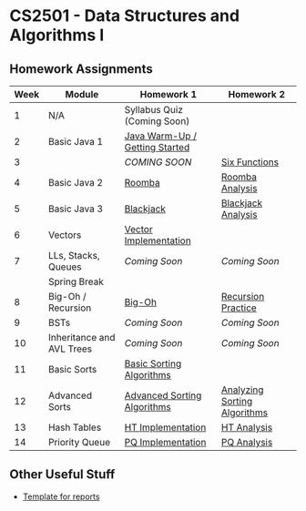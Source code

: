 CS2501 - Data Structures and Algorithms I
===============================

<a name="introduction"></a>Homework Assignments
--------------------------------------- 

| Week | Module | Homework 1 | Homework 2 |
|--|------------------------|----------------------------|----------------------------|
| 1 | N/A | Syllabus Quiz (Coming Soon) | |
| 2 | Basic Java 1 | [Java Warm-Up / Getting Started](./BasicJava1/power.pdf) | |
| 3 | | *COMING SOON* | [Six Functions](./BasicJava1/sixFunctions.pdf) |
| 4 | Basic Java 2 | [Roomba](./BasicJava2/roomba.pdf) | [Roomba Analysis](./BasicJava2/roombaAnalysis.pdf) |
| 5 | Basic Java 3 | [Blackjack](BasicJava3/blackjack.pdf) | [Blackjack Analysis](BasicJava3/blackjackAnalysis.pdf) |
| 6 | Vectors | [Vector Implementation](Vectors/vectors.pdf) |  |
| 7 | LLs, Stacks, Queues | *Coming Soon* | *Coming Soon* |
|  | Spring Break |  |  |
| 8 | Big-Oh / Recursion | [Big-Oh](BigOh/bigOh.pdf) | [Recursion Practice](Recursion/recursion.pdf) |
| 9 | BSTs | *Coming Soon* | *Coming Soon* |
| 10 | Inheritance and AVL Trees | *Coming Soon* | *Coming Soon* |
| 11 | Basic Sorts | [Basic Sorting Algorithms](BasicSorts/basicSorts.pdf) | |
| 12 | Advanced Sorts | [Advanced Sorting Algorithms](AdvancedSorts/advancedSorts.pdf) | [Analyzing Sorting Algorithms](AdvancedSorts/sortingAnalysis.pdf) |
| 13 | Hash Tables | [HT Implementation](HashTables/hashTables.pdf) | [HT Analysis](HashTables/hashTableAnalysis.pdf) |
| 14 | Priority Queue | [PQ Implementation](PriorityQueues/priorityQueues.pdf) | [PQ Analysis](PriorityQueues/priorityQueueAnalysis.pdf) |




<a name="other"></a>Other Useful Stuff
---------------------------------------

- [Template for reports](./WordPaperTemplate.zip) 
